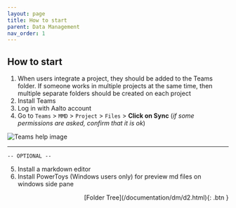 ```yaml
---
layout: page
title: How to start
parent: Data Management
nav_order: 1
---
```


## How to start

1. When users integrate a project, they should be added to the Teams folder. If someone works in multiple projects at the same time, then multiple separate folders should be created on each project
2. Install Teams
3. Log in with Aalto account
4. Go to `Teams` > `MMD` > `Project` > `Files` > **Click on Sync** 
(*if some permissions are asked, confirm that it is ok*)

![Teams help image](/documentation/img/teams.png)

_________________

	-- OPTIONAL --

5. Install a markdown editor
6. Install PowerToys (Windows users only) for preview md files on windows side pane

<span class="fs-3" style="float: right;">
[Folder Tree](/documentation/dm/d2.html){: .btn }
</span>